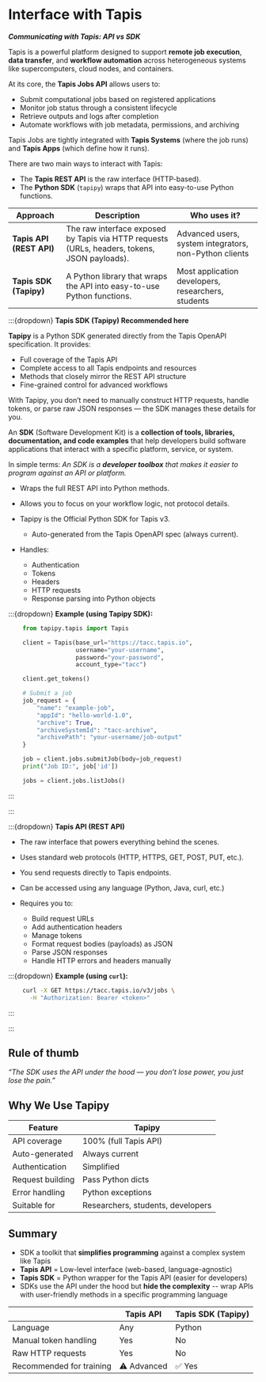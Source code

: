 # Interface with Tapis
***Communicating with Tapis: API vs SDK***

Tapis is a powerful platform designed to support **remote job execution**, **data transfer**, and **workflow automation** across heterogeneous systems like supercomputers, cloud nodes, and containers.

At its core, the **Tapis Jobs API** allows users to:

* Submit computational jobs based on registered applications
* Monitor job status through a consistent lifecycle
* Retrieve outputs and logs after completion
* Automate workflows with job metadata, permissions, and archiving

Tapis Jobs are tightly integrated with **Tapis Systems** (where the job runs) and **Tapis Apps** (which define how it runs).


There are two main ways to interact with Tapis:

* The **Tapis REST API** is the raw interface (HTTP-based).
* The **Python SDK** (`tapipy`) wraps that API into easy-to-use Python functions.

| Approach                 | Description                                                                                  | Who uses it?                                           |
| ------------------------ | -------------------------------------------------------------------------------------------- | ------------------------------------------------------ |
| **Tapis API (REST API)** | The raw interface exposed by Tapis via HTTP requests (URLs, headers, tokens, JSON payloads). | Advanced users, system integrators, non-Python clients |
| **Tapis SDK (Tapipy)**   | A Python library that wraps the API into easy-to-use Python functions.                       | Most application developers, researchers, students     |





:::{dropdown} **Tapis SDK (Tapipy) Recommended here**

**Tapipy** is a Python SDK generated directly from the Tapis OpenAPI specification. It provides:

* Full coverage of the Tapis API
* Complete access to all Tapis endpoints and resources
* Methods that closely mirror the REST API structure
* Fine-grained control for advanced workflows

With Tapipy, you don’t need to manually construct HTTP requests, handle tokens, or parse raw JSON responses — the SDK manages these details for you.


An **SDK** (Software Development Kit) is a **collection of tools, libraries, documentation, and code examples** that help developers build software applications that interact with a specific platform, service, or system.

In simple terms:
*An SDK is a **developer toolbox** that makes it easier to program against an API or platform.*

* Wraps the full REST API into Python methods.
* Allows you to focus on your workflow logic, not protocol details.
* Tapipy is the Official Python SDK for Tapis v3.
    * Auto-generated from the Tapis OpenAPI spec (always current).
* Handles:

  * Authentication
  * Tokens
  * Headers
  * HTTP requests
  * Response parsing into Python objects


:::{dropdown} **Example (using Tapipy SDK):**

```python
    from tapipy.tapis import Tapis

    client = Tapis(base_url="https://tacc.tapis.io",
                   username="your-username",
                   password="your-password",
                   account_type="tacc")

    client.get_tokens()

    # Submit a job
    job_request = {
        "name": "example-job",
        "appId": "hello-world-1.0",
        "archive": True,
        "archiveSystemId": "tacc-archive",
        "archivePath": "your-username/job-output"
    }

    job = client.jobs.submitJob(body=job_request)
    print("Job ID:", job['id'])

    jobs = client.jobs.listJobs()
```

:::

:::

:::{dropdown} **Tapis API (REST API)**

* The raw interface that powers everything behind the scenes.
* Uses standard web protocols (HTTP, HTTPS, GET, POST, PUT, etc.).
* You send requests directly to Tapis endpoints.
* Can be accessed using any language (Python, Java, curl, etc.)
* Requires you to:

  * Build request URLs
  * Add authentication headers
  * Manage tokens
  * Format request bodies (payloads) as JSON
  * Parse JSON responses
  * Handle HTTP errors and headers manually

:::{dropdown} **Example (using `curl`):**

```bash
    curl -X GET https://tacc.tapis.io/v3/jobs \
      -H "Authorization: Bearer <token>"
```
:::

:::


## Rule of thumb

*“The SDK uses the API under the hood — you don’t lose power, you just lose the pain.”*

## Why We Use Tapipy

| Feature          | Tapipy                              |
| ---------------- | ----------------------------------- |
| API coverage     | 100% (full Tapis API)             |
| Auto-generated   | Always current                    |
| Authentication   | Simplified                        |
| Request building | Pass Python dicts                 |
| Error handling   | Python exceptions                 |
| Suitable for     | Researchers, students, developers |

##  Summary

* SDK a toolkit that **simplifies programming** against a complex system like Tapis
* **Tapis API** = Low-level interface (web-based, language-agnostic)
* **Tapis SDK** = Python wrapper for the Tapis API (easier for developers)
* SDKs use the API under the hood but **hide the complexity** --  wrap APIs with user-friendly methods in a specific programming language

|                          | Tapis API  | Tapis SDK (Tapipy) |
| ------------------------ | ---------- | ------------------ |
| Language                 | Any        | Python             |
| Manual token handling    | Yes        | No                 |
| Raw HTTP requests        | Yes        | No                 |
| Recommended for training | ⚠ Advanced | ✅ Yes              |

